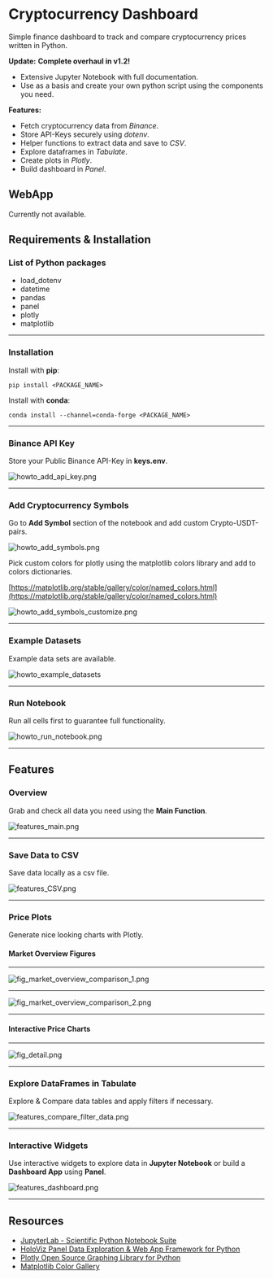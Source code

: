 # Cryptocurrency Dashboard

Simple finance dashboard to track and compare cryptocurrency prices written in Python. 

**Update:** 
**Complete overhaul in v1.2!**
- Extensive Jupyter Notebook with full documentation.
- Use as a basis and create your own python script using the components you need.  

**Features:**
- Fetch cryptocurrency data from *Binance*.
- Store API-Keys securely using *dotenv*.
- Helper functions to extract data and save to *CSV*.
- Explore dataframes in *Tabulate*.
- Create plots in *Plotly*. 
- Build dashboard in *Panel*.

## WebApp

Currently not available.

## Requirements & Installation

### List of Python packages

- load_dotenv
- datetime
- pandas
- panel
- plotly
- matplotlib

---

### Installation

Install with **pip**:

``pip install <PACKAGE_NAME>``

Install with **conda**:

``conda install --channel=conda-forge <PACKAGE_NAME>``

---

### Binance API Key

Store your Public Binance API-Key in **keys.env**. 

![howto_add_api_key.png](https://raw.githubusercontent.com/kuranez/Krypto-Dashboard/refs/heads/v.1.2/screenshots/howto_add_api_key.png)

---

### Add Cryptocurrency Symbols

Go to **Add Symbol** section of the notebook and add custom Crypto-USDT-pairs.

![howto_add_symbols.png](https://raw.githubusercontent.com/kuranez/Krypto-Dashboard/refs/heads/v.1.2/screenshots/howto_add_symbols.png)

Pick custom colors for plotly using the matplotlib colors library and add to colors dictionaries. 

[https://matplotlib.org/stable/gallery/color/named_colors.html](https://matplotlib.org/stable/gallery/color/named_colors.html)

![howto_add_symbols_customize.png](https://raw.githubusercontent.com/kuranez/Krypto-Dashboard/refs/heads/v.1.2/screenshots/howto_add_symbols_customize.png)

---

### Example Datasets

Example data sets are available.

![howto_example_datasets](https://raw.githubusercontent.com/kuranez/Krypto-Dashboard/refs/heads/v.1.2/screenshots/howto_example_datasets.png)

---

### Run Notebook

Run all cells first to guarantee full functionality.

![howto_run_notebook.png](https://raw.githubusercontent.com/kuranez/Krypto-Dashboard/refs/heads/v.1.2/screenshots/howto_run_notebook.png)

---

## Features

### Overview 

Grab and check all data you need using the **Main Function**. 

![features_main.png](https://raw.githubusercontent.com/kuranez/Krypto-Dashboard/refs/heads/v.1.2/screenshots/features_main.png)

---

### Save Data to CSV

Save data locally as a csv file.

![features_CSV.png](https://raw.githubusercontent.com/kuranez/Krypto-Dashboard/refs/heads/v.1.2/screenshots/features_CSV.png)

---

### Price Plots

Generate nice looking charts with Plotly.


#### Market Overview Figures

---

![fig_market_overview_comparison_1.png](https://raw.githubusercontent.com/kuranez/Krypto-Dashboard/refs/heads/v.1.2/screenshots/fig_market_overview_comparison_1.png)

----

![fig_market_overview_comparison_2.png](https://raw.githubusercontent.com/kuranez/Krypto-Dashboard/refs/heads/v.1.2/screenshots/fig_market_overview_comparison_2.png)

---

#### Interactive Price Charts

---

![fig_detail.png](https://raw.githubusercontent.com/kuranez/Krypto-Dashboard/refs/heads/v.1.2/screenshots/fig_detail.png)

---

### Explore DataFrames in Tabulate

Explore & Compare data tables and apply filters if necessary.

![features_compare_filter_data.png](https://raw.githubusercontent.com/kuranez/Krypto-Dashboard/refs/heads/v.1.2/screenshots/features_compare_filter_data.png)

---

### Interactive Widgets

Use interactive widgets to explore data in **Jupyter Notebook** or build a **Dashboard App** using **Panel**. 

![features_dashboard.png](https://raw.githubusercontent.com/kuranez/Krypto-Dashboard/refs/heads/v.1.2/screenshots/features_dashboard.png)

---

## Resources

- [JupyterLab - Scientific Python Notebook Suite](https://jupyter.org/)
- [HoloViz Panel Data Exploration & Web App Framework for Python](https://panel.holoviz.org/index.html)
- [Plotly Open Source Graphing Library for Python](https://plotly.com/python/)
- [Matplotlib Color Gallery](https://matplotlib.org/stable/gallery/color/named_colors.html)
